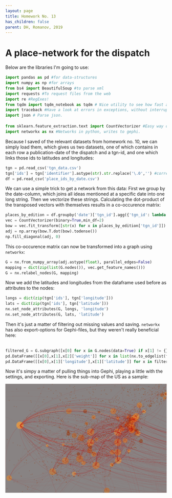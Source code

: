 ```yaml
---
layout: page
title: Homework No. 13
has_children: false
parent: DH, Romanov, 2019
---
```


# A place-network for the dispatch

Below are the libraries I'm going to use:


```python
import pandas as pd #for data-structures
import numpy as np #for arrays
from bs4 import BeautifulSoup #to parse xml
import requests #To request files from the web
import re #RegExes!
from tqdm import tqdm_notebook as tqdm # Nice utility to see how fast a loop is progressing.
import traceback #Have a look at errors in exceptions, without interrupting the loop
import json # Parse json.

from sklearn.feature_extraction.text import CountVectorizer #Easy way of gettin co-occurence-data
import networkx as nx #Networks in python, writes to gephi.
```
Because I saved of the relevant datasets from homework no. 10, we can simply load them, which gives us two datasets, one of which contains in each row a publication-date of the dispatch and a tgn-id, and one which links those ids to latitudes and longitudes:

```python
tgn = pd.read_csv('tgn_data.csv')
tgn['ids'] = tgn['identifier'].astype(str).str.replace('\.0','') #correcting some errors in the data: ids were saved as floats, not strings.
df = pd.read_csv('place_ids_by_date.csv')
```

We can use a simple trick to get a network from this data: First we group by the date-column, which joins all ideas mentioned at a specific date into one long string. Then we vectorize these strings. Calculating the dot-product of the transposed vectors with themselves results in a co-occurence matrix:

```python
places_by_edition = df.groupby('date')['tgn_id'].agg({'tgn_id': lambda x: ''.join(str(x))})
vec = CountVectorizer(binary=True,min_df=2)
bow = vec.fit_transform([str(x) for x in places_by_edition['tgn_id']])
adj = np.array(bow.T.dot(bow).todense()) 
np.fill_diagonal(adj, 0)

```

This co-occurence matrix can now be transformed into a graph using `networkx`:

```python
G = nx.from_numpy_array(adj.astype(float), parallel_edges=False)
mapping = dict(zip(list(G.nodes()), vec.get_feature_names()))
G = nx.relabel_nodes(G, mapping)
```

Now we add the latitudes and longitudes from the dataframe used before as attributes to the nodes:

```python
longs = dict(zip(tgn['ids'], tgn['longitude']))
lats = dict(zip(tgn['ids'], tgn['latitude']))
nx.set_node_attributes(G, longs, 'longitude')
nx.set_node_attributes(G, lats, 'latitude')
```

Then it's just a matter of filtering out missing values and saving. `networkx` has also export-options for Gephi-files, but they weren't really beneficial here:

```python

filtered_G = G.subgraph([x[0] for x in G.nodes(data=True) if x[1] != {}])
pd.DataFrame([[x[0],x[1],x[2]['weight']] for x in list(nx.to_edgelist(filtered_G))],columns=['source','target','weight']).to_csv('place_edges.csv', index=False)
pd.DataFrame([[x[0],x[1]['longitude'],x[1]['latitude']] for x in filtered_G.nodes(data=True)],columns=['id','lon','lat']).to_csv('place_nodes.csv', index=False)

```

Now it's simpy a matter of pulling things into Gephi, playing a little with the settings, and exporting. Here is the sub-map of the US as a sample:

![](path8941.png)